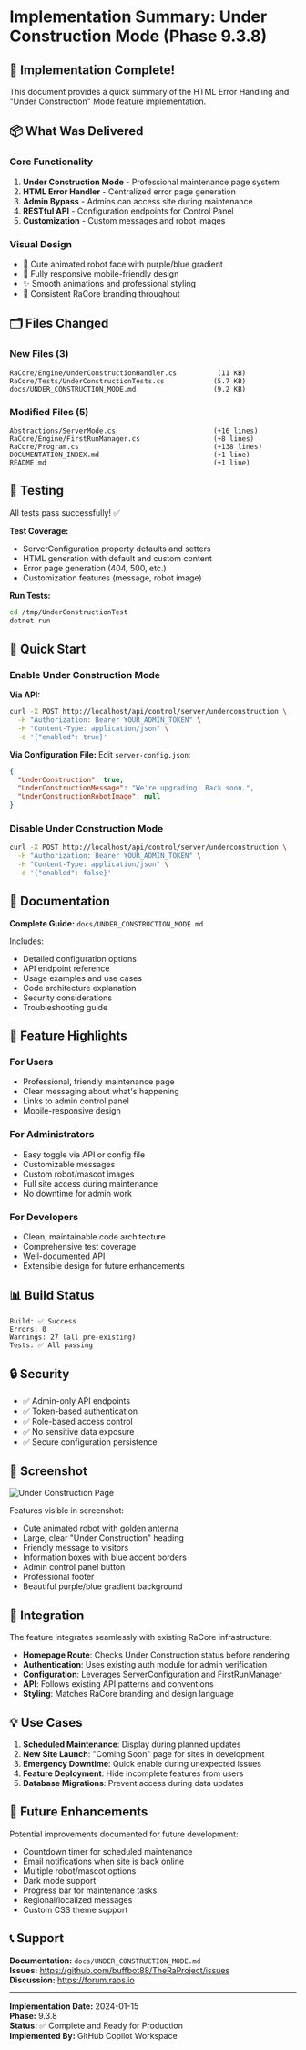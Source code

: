 # Implementation Summary: Under Construction Mode (Phase 9.3.8)

## 🎉 Implementation Complete!

This document provides a quick summary of the HTML Error Handling and "Under Construction" Mode feature implementation.

## 📦 What Was Delivered

### Core Functionality
1. **Under Construction Mode** - Professional maintenance page system
2. **HTML Error Handler** - Centralized error page generation
3. **Admin Bypass** - Admins can access site during maintenance
4. **RESTful API** - Configuration endpoints for Control Panel
5. **Customization** - Custom messages and robot images

### Visual Design
- 🤖 Cute animated robot face with purple/blue gradient
- 📱 Fully responsive mobile-friendly design
- ✨ Smooth animations and professional styling
- 🎨 Consistent RaCore branding throughout

## 🗂️ Files Changed

### New Files (3)
```
RaCore/Engine/UnderConstructionHandler.cs          (11 KB)
RaCore/Tests/UnderConstructionTests.cs            (5.7 KB)
docs/UNDER_CONSTRUCTION_MODE.md                   (9.2 KB)
```

### Modified Files (5)
```
Abstractions/ServerMode.cs                        (+16 lines)
RaCore/Engine/FirstRunManager.cs                  (+8 lines)
RaCore/Program.cs                                 (+138 lines)
DOCUMENTATION_INDEX.md                            (+1 line)
README.md                                         (+1 line)
```

## 🧪 Testing

All tests pass successfully! ✅

**Test Coverage:**
- ServerConfiguration property defaults and setters
- HTML generation with default and custom content
- Error page generation (404, 500, etc.)
- Customization features (message, robot image)

**Run Tests:**
```bash
cd /tmp/UnderConstructionTest
dotnet run
```

## 🚀 Quick Start

### Enable Under Construction Mode

**Via API:**
```bash
curl -X POST http://localhost/api/control/server/underconstruction \
  -H "Authorization: Bearer YOUR_ADMIN_TOKEN" \
  -H "Content-Type: application/json" \
  -d '{"enabled": true}'
```

**Via Configuration File:**
Edit `server-config.json`:
```json
{
  "UnderConstruction": true,
  "UnderConstructionMessage": "We're upgrading! Back soon.",
  "UnderConstructionRobotImage": null
}
```

### Disable Under Construction Mode

```bash
curl -X POST http://localhost/api/control/server/underconstruction \
  -H "Authorization: Bearer YOUR_ADMIN_TOKEN" \
  -H "Content-Type: application/json" \
  -d '{"enabled": false}'
```

## 📖 Documentation

**Complete Guide:** `docs/UNDER_CONSTRUCTION_MODE.md`

Includes:
- Detailed configuration options
- API endpoint reference
- Usage examples and use cases
- Code architecture explanation
- Security considerations
- Troubleshooting guide

## 🎯 Feature Highlights

### For Users
- Professional, friendly maintenance page
- Clear messaging about what's happening
- Links to admin control panel
- Mobile-responsive design

### For Administrators
- Easy toggle via API or config file
- Customizable messages
- Custom robot/mascot images
- Full site access during maintenance
- No downtime for admin work

### For Developers
- Clean, maintainable code architecture
- Comprehensive test coverage
- Well-documented API
- Extensible design for future enhancements

## 📊 Build Status

```
Build: ✅ Success
Errors: 0
Warnings: 27 (all pre-existing)
Tests: ✅ All passing
```

## 🔒 Security

- ✅ Admin-only API endpoints
- ✅ Token-based authentication
- ✅ Role-based access control
- ✅ No sensitive data exposure
- ✅ Secure configuration persistence

## 🎨 Screenshot

![Under Construction Page](https://github.com/user-attachments/assets/585dfddf-d42b-4562-b938-da1c810ffabd)

Features visible in screenshot:
- Cute animated robot with golden antenna
- Large, clear "Under Construction" heading
- Friendly message to visitors
- Information boxes with blue accent borders
- Admin control panel button
- Professional footer
- Beautiful purple/blue gradient background

## 🔄 Integration

The feature integrates seamlessly with existing RaCore infrastructure:

- **Homepage Route**: Checks Under Construction status before rendering
- **Authentication**: Uses existing auth module for admin verification  
- **Configuration**: Leverages ServerConfiguration and FirstRunManager
- **API**: Follows existing API patterns and conventions
- **Styling**: Matches RaCore branding and design language

## 💡 Use Cases

1. **Scheduled Maintenance**: Display during planned updates
2. **New Site Launch**: "Coming Soon" page for sites in development
3. **Emergency Downtime**: Quick enable during unexpected issues
4. **Feature Deployment**: Hide incomplete features from users
5. **Database Migrations**: Prevent access during data updates

## 🚀 Future Enhancements

Potential improvements documented for future development:
- Countdown timer for scheduled maintenance
- Email notifications when site is back online
- Multiple robot/mascot options
- Dark mode support
- Progress bar for maintenance tasks
- Regional/localized messages
- Custom CSS theme support

## 📞 Support

**Documentation:** `docs/UNDER_CONSTRUCTION_MODE.md`  
**Issues:** https://github.com/buffbot88/TheRaProject/issues  
**Discussion:** https://forum.raos.io

---

**Implementation Date:** 2024-01-15  
**Phase:** 9.3.8  
**Status:** ✅ Complete and Ready for Production  
**Implemented By:** GitHub Copilot Workspace
